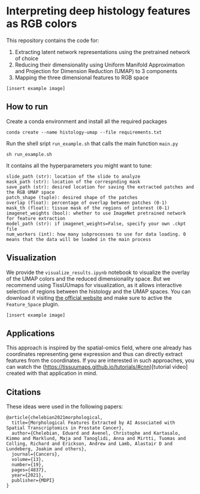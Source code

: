 # Interpreting deep histology features as RGB colors

This repository contains the code for:
1. Extracting latent network representations using the pretrained network of choice
2. Reducing their dimensionality using Uniform Manifold Approximation and Projection for Dimension Reduction (UMAP) to 3 components
3. Mapping the three dimensional features to RGB space

`[insert example image]` 

## How to run

Create a conda environment and install all the required packages
```
conda create --name histology-umap --file requirements.txt
```

Run the shell sript `run_example.sh` that calls the main function `main.py`
```
sh run_example.sh
```

It contains all the hyperparameters you might want to tune:
```
slide_path (str): location of the slide to analyze
mask_path (str): location of the correspnding mask
save_path (str): desired location for saving the extracted patches and the RGB UMAP space
patch_shape (tuple): desired shape of the patches
overlap (float): percentage of overlap between patches (0-1) 
mask_th (float): tissue mask of the regions of interest (0-1)
imagenet_weights (bool): whether to use ImageNet pretrained network for feature extraction
model_path (str): if imagenet_weights=False, specify your own .ckpt file
num_workers (int): how many subprocesses to use for data loading. 0 means that the data will be loaded in the main process
```

## Visualization

We provide the `visualize_results.ipynb` notebook to visualize the overlay of the UMAP colors and the reduced dimensionality space. But we recommend using TissUUmaps for visualization, as it allows interactive selection of regions between the histology and the UMAP spaces. You can download it visiting [the official website](https://tissuumaps.github.io/download/) and make sure to active the `Feature_Space` plugin.

`[insert example image]` 

## Applications

This approach is inspired by the spatial-omics field, where one already has coordinates representing gene expression and thus can directly extract features from the coordinates. If you are interested in such approaches, you can watch the (https://tissuumaps.github.io/tutorials/#cnn)[tutorial video] created with that application in mind.

## Citations
These ideas were used in the following papers:

```
@article{chelebian2021morphological,
  title={Morphological Features Extracted by AI Associated with Spatial Transcriptomics in Prostate Cancer},
  author={Chelebian, Eduard and Avenel, Christophe and Kartasalo, Kimmo and Marklund, Maja and Tanoglidi, Anna and Mirtti, Tuomas and Colling, Richard and Erickson, Andrew and Lamb, Alastair D and Lundeberg, Joakim and others},
  journal={Cancers},
  volume={13},
  number={19},
  pages={4837},
  year={2021},
  publisher={MDPI}
}
```
